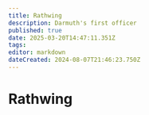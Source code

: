 ```yaml
---
title: Rathwing
description: Darmuth's first officer
published: true
date: 2025-03-20T14:47:11.351Z
tags: 
editor: markdown
dateCreated: 2024-08-07T21:46:23.750Z
---
```


# Rathwing